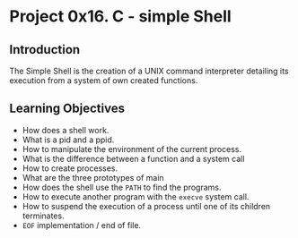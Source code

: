 # Project 0x16. C - simple Shell

## Introduction
The Simple Shell is the creation of a UNIX command interpreter detailing its execution from a system of own created functions.

## Learning Objectives

* How does a shell work.
* What is a pid and a ppid.
* How to manipulate the environment of the current process.
* What is the difference between a function and a system call
* How to create processes.
* What are the three prototypes of main
* How does the shell use the `PATH` to find the programs.
* How to execute another program with the `execve` system call.
* How to suspend the execution of a process until one of its children terminates.
* `EOF` implementation / end of file.
